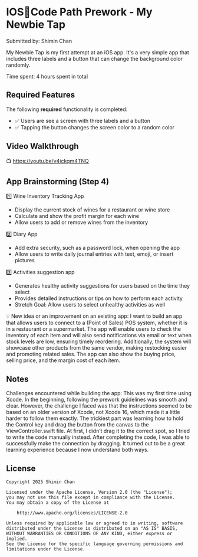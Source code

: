 # IOS📱Code Path Prework - My Newbie Tap

Submitted by: Shimin Chan

My Newbie Tap is my first attempt at an iOS app. It's a very simple app that includes three labels and a button that can change the background color randomly.

Time spent: 4 hours spent in total

## Required Features

The following **required** functionality is completed:

- ✅ Users are see a screen with three labels and a button
- ✅ Tapping the button changes the screen color to a random color
 
## Video Walkthrough

 📺 https://youtu.be/v4ickqm4TNQ 



## App Brainstorming (Step 4)
1️⃣ Wine Inventory Tracking App
 - Display the current stock of wines for a restaurant or wine store
 - Calculate and show the profit margin for each wine
 - Allow users to add or remove wines from the inventory

2️⃣ Diary App
- Add extra security, such as a password lock, when opening the app
- Allow users to write daily journal entries with text, emoji, or insert pictures

3️⃣ Activities suggestion app
- Generates healthy activity suggestions for users based on the time they select
- Provides detailed instructions or tips on how to perform each activity
- Stretch Goal: Allow users to select unhealthy activities as well

💡 New idea or an improvement on an existing app:
I want to build an app that allows users to connect to a (Point of Sales) POS system, whether it is in a restaurant or a supermarket. The app will enable users to check the inventory of each item and will also send notifications via email or text when stock levels are low, ensuring timely reordering. Additionally, the system will showcase other products from the same vendor, making restocking easier and promoting related sales. The app can also show the buying price, selling price, and the margin cost of each item.

## Notes
Challenges encountered while building the app:
This was my first time using Xcode. In the beginning, following the prework guidelines was smooth and clear. However, the challenge I faced was that the instructions seemed to be based on an older version of Xcode, not Xcode 16, which made it a little harder to follow them exactly. The trickiest part was learning how to hold the Control key and drag the button from the canvas to the ViewController.swift file. At first, I didn’t drag it to the correct spot, so I tried to write the code manually instead. After completing the code, I was able to successfully make the connection by dragging. It turned out to be a great learning experience because I now understand both ways.

## License

    Copyright 2025 Shimin Chan

    Licensed under the Apache License, Version 2.0 (the "License");
    you may not use this file except in compliance with the License.
    You may obtain a copy of the License at

        http://www.apache.org/licenses/LICENSE-2.0

    Unless required by applicable law or agreed to in writing, software
    distributed under the License is distributed on an "AS IS" BASIS,
    WITHOUT WARRANTIES OR CONDITIONS OF ANY KIND, either express or implied.
    See the License for the specific language governing permissions and
    limitations under the License.
